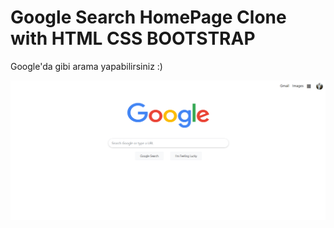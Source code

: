 # Google Search HomePage Clone with HTML CSS BOOTSTRAP

Google'da gibi arama yapabilirsiniz :)

![Google](Google.png)